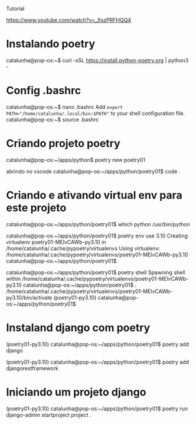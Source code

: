 Tutorial

https://www.youtube.com/watch?v=_XszPRFHQQ4

# Instalando poetry
catalunha@pop-os:~$ curl -sSL https://install.python-poetry.org | python3 -

# Config .bashrc
catalunha@pop-os:~$ nano .bashrc
Add `export PATH="/home/catalunha/.local/bin:$PATH"` to your shell configuration file.
catalunha@pop-os:~$ source .bashrc 

# Criando projeto poetry
catalunha@pop-os:~/apps/python$ poetry new poetry01

abrindo no vscode
catalunha@pop-os:~/apps/python/poetry01$ code .

# Criando e ativando virtual env para este projeto
catalunha@pop-os:~/apps/python/poetry01$ which python
/usr/bin/python

catalunha@pop-os:~/apps/python/poetry01$ poetry env use 3.10
Creating virtualenv poetry01-MElvCAWb-py3.10 in /home/catalunha/.cache/pypoetry/virtualenvs
Using virtualenv: /home/catalunha/.cache/pypoetry/virtualenvs/poetry01-MElvCAWb-py3.10
catalunha@pop-os:~/apps/python/poetry01$ 

catalunha@pop-os:~/apps/python/poetry01$ poetry shell
Spawning shell within /home/catalunha/.cache/pypoetry/virtualenvs/poetry01-MElvCAWb-py3.10
catalunha@pop-os:~/apps/python/poetry01$ . /home/catalunha/.cache/pypoetry/virtualenvs/poetry01-MElvCAWb-py3.10/bin/activate
(poetry01-py3.10) catalunha@pop-os:~/apps/python/poetry01$ 

# Instaland django com poetry

(poetry01-py3.10) catalunha@pop-os:~/apps/python/poetry01$ poetry add django

(poetry01-py3.10) catalunha@pop-os:~/apps/python/poetry01$ poetry add djangorestframework


# Iniciando um projeto django

(poetry01-py3.10) catalunha@pop-os:~/apps/python/poetry01$ poetry run django-admin startproject project .